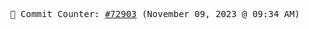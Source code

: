 <p align="center">
    <samp>
        📮 Commit Counter: <a href="https://github.com/Javascript-void0/Javascript-void0/commits/main">#72903</a> (November 09, 2023 @ 09:34 AM)
    </samp>
</p>